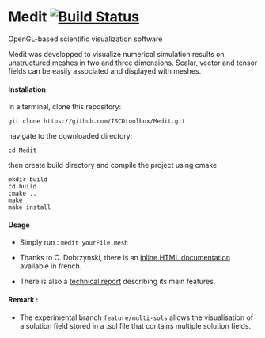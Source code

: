 # Medit [![Build Status](https://travis-ci.org/ISCDtoolbox/Medit.svg?branch=master)](https://travis-ci.org/ISCDtoolbox/Medit)
OpenGL-based scientific visualization software

Medit was developped to visualize numerical simulation results on unstructured meshes in two and three dimensions. Scalar, vector and tensor fields can be easily associated and displayed with meshes.

#### Installation

In a terminal, clone this repository:

   ` git clone https://github.com/ISCDtoolbox/Medit.git `

   navigate to the downloaded directory:

   ` cd Medit `

   then create build directory and compile the project using cmake
   ```
   mkdir build
   cd build
   cmake ..
   make
   make install
   ```

#### Usage

* Simply run :
    `medit yourFile.mesh`

* Thanks to C. Dobrzynski, there is an [inline HTML documentation](https://www.ljll.math.upmc.fr/frey/logiciels/Docmedit.dir/index.html) available in french.

* There is also a [technical report](https://www.ljll.math.upmc.fr/frey/publications/RT-0253.pdf) describing its main features.

#### Remark :

* The experimental branch `feature/multi-sols` allows the visualisation of a solution field stored in a .sol file that contains multiple solution fields.
